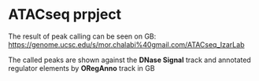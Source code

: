 # ATACseq prpject

The result of peak calling can be seen on GB: https://genome.ucsc.edu/s/mor.chalabi%40gmail.com/ATACseq_IzarLab

The called peaks are shown against the **DNase Signal** track and annotated regulator elements by **ORegAnno** track in GB
